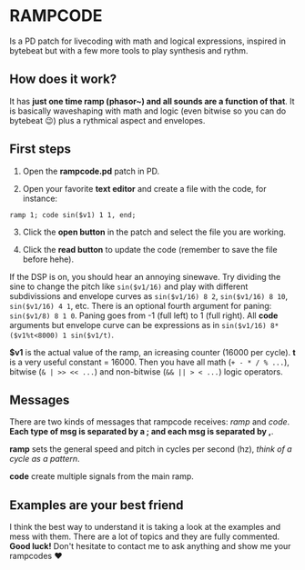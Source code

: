 # RAMPCODE

Is a PD patch for livecoding with math and logical expressions, inspired in bytebeat but with a few more tools to play synthesis and rythm.

## How does it work?
It has **just one time ramp (phasor~) and all sounds are a function of that**. It is basically waveshaping with math and logic (even bitwise so you can do bytebeat :wink:) plus a rythmical aspect and envelopes. 

## First steps
1. Open the **rampcode.pd** patch in PD.

2. Open your favorite **text editor** and create a file with the code, for instance:

`ramp 1; code sin($v1) 1 1, end;`

3. Click the **open button** in the patch and select the file you are working.

4. Click the **read button** to update the code (remember to save the file before hehe).

If the DSP is on, you should hear an annoying sinewave. Try dividing the sine to change the pitch like `sin($v1/16)` and play with different subdivissions and envelope curves as `sin($v1/16) 8 2`, `sin($v1/16) 8 10`, `sin($v1/16) 4 1`, etc. There is an optional fourth argument for paning: `sin($v1/8) 8 1 0`. Paning goes from -1 (full left) to 1 (full right). All **code** arguments but envelope curve can be expressions as in `sin($v1/16) 8*($v1%t<8000) 1 sin($v1/t)`.

**$v1** is the actual value of the ramp, an icreasing counter (16000 per cycle). **t** is a very useful constant = 16000. Then you have all math (`+ - * / % ...`), bitwise (`& | >> << ...`) and non-bitwise (`&& || > < ...`) logic operators.

## Messages
There are two kinds of messages that rampcode receives: *ramp* and *code*. **Each type of msg is separated by a ; and each msg is separated by ,**.

**ramp** sets the general speed and pitch in cycles per second (hz), *think of a cycle as a pattern*.

**code** create multiple signals from the main ramp.

## Examples are your best friend
I think the best way to understand it is taking a look at the examples and mess with them. There are a lot of topics and they are fully commented. **Good luck!** Don't hesitate to contact me to ask anything and show me your rampcodes :heart:



